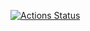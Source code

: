 [![Actions Status](https://github.com/AstrellaNe/hexlet_pytest//actions/workflows/pyci.yml/badge.svg)](https://github.com/AstrellaNe/hexlet_pytest/actions)